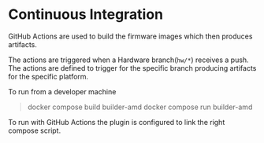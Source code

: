 # Continuous Integration

GitHub Actions are used to build the firmware images which then produces artifacts.

The actions are triggered when a Hardware branch(`hw/*`) receives a push.
The actions are defined to trigger for the specific branch producing artifacts for the specific platform.


To run from a developer machine

> docker compose build builder-amd
> docker compose run builder-amd

To run with GitHub Actions the plugin is configured to link the right compose script.